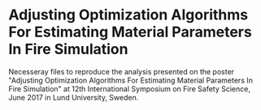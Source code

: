 # Adjusting Optimization Algorithms For Estimating Material Parameters In Fire Simulation

Necesseray files to reproduce the analysis presented on the poster "Adjusting Optimization Algorithms For Estimating Material Parameters In Fire Simulation" at 12th International Symposium on Fire Safety Science, June 2017 in Lund University, Sweden.
